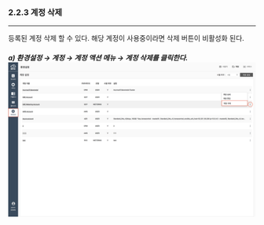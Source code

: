 ### 2.2.3 계정 삭제

---

등록된 계정 삭제 할 수 있다. 해당 계정이 사용중이라면 삭제 버튼이 비활성화 된다.

##### a\) 환경설정 → 계정 → 계정 액션 메뉴 → 계정 삭제를 클릭한다.![](/assets/KR/3.0.0/2.2.3_1.png)



